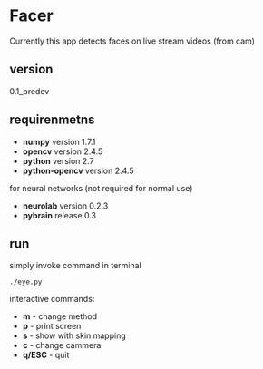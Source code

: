 Facer
=====

Currently this app detects faces on live stream videos (from cam)


version
-------

0.1_predev


requirenmetns
-------------

* **numpy** version 1.7.1
* **opencv** version 2.4.5
* **python** version 2.7
* **python-opencv** version 2.4.5

for neural networks (not required for normal use)

* **neurolab** version 0.2.3
* **pybrain** release 0.3


run
---

simply invoke command in terminal

    ./eye.py

interactive commands:

* **m** - change method
* **p** - print screen
* **s** - show with skin mapping
* **c** - change cammera
* **q/ESC** - quit

